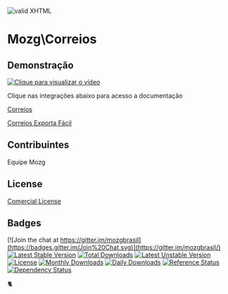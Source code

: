 [checkmark]: https://raw.githubusercontent.com/mozgbrasil/mozgbrasil.github.io/master/assets/images/logos/logo_32_32.png "MOZG"
![valid XHTML][checkmark]

[correios]: /README_Correios.md
[correios-exportafacil]: /README_ExportaFacil.md

# Mozg\Correios

## Demonstração

[![Clique para visualizar o vídeo](https://img.youtube.com/vi/PFFXipAD8gk/0.jpg)](https://youtu.be/PFFXipAD8gk "Clique para visualizar o vídeo")

Clique nas integrações abaixo para acesso a documentação

[Correios][correios]

[Correios Exporta Fácil][correios-exportafacil]

## Contribuintes

Equipe Mozg

## License

[Comercial License](LICENSE.txt)

## Badges

[![Join the chat at https://gitter.im/mozgbrasil](https://badges.gitter.im/Join%20Chat.svg)](https://gitter.im/mozgbrasil/)
[![Latest Stable Version](https://poser.pugx.org/mozgbrasil/magento-correios-php_54/v/stable)](https://packagist.org/packages/mozgbrasil/magento-correios-php_54)
[![Total Downloads](https://poser.pugx.org/mozgbrasil/magento-correios-php_54/downloads)](https://packagist.org/packages/mozgbrasil/magento-correios-php_54)
[![Latest Unstable Version](https://poser.pugx.org/mozgbrasil/magento-correios-php_54/v/unstable)](https://packagist.org/packages/mozgbrasil/magento-correios-php_54)
[![License](https://poser.pugx.org/mozgbrasil/magento-correios-php_54/license)](https://packagist.org/packages/mozgbrasil/magento-correios-php_54)
[![Monthly Downloads](https://poser.pugx.org/mozgbrasil/magento-correios-php_54/d/monthly)](https://packagist.org/packages/mozgbrasil/magento-correios-php_54)
[![Daily Downloads](https://poser.pugx.org/mozgbrasil/magento-correios-php_54/d/daily)](https://packagist.org/packages/mozgbrasil/magento-correios-php_54)
[![Reference Status](https://www.versioneye.com/php/mozgbrasil:magento-correios-php_54/reference_badge.svg?style=flat-square)](https://www.versioneye.com/php/mozgbrasil:magento-correios-php_54/references)
[![Dependency Status](https://www.versioneye.com/php/mozgbrasil:magento-correios-php_54/1.0.0/badge?style=flat-square)](https://www.versioneye.com/php/mozgbrasil:magento-correios-php_54/1.0.0)

:cat2:
